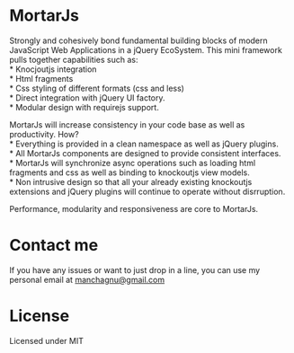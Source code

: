 MortarJs
========

<p>Strongly and cohesively bond fundamental building blocks of modern JavaScript Web Applications in a jQuery EcoSystem.  This mini framework pulls together capabilities such as: <br>
* Knocjoutjs integration <br>
* Html fragments <br>
* Css styling of different formats (css and less) <br>
* Direct integration with jQuery UI factory. <br>
* Modular design with requirejs support. <br>

<p> MortarJs will increase consistency in your code base as well as productivity.  How? <br>
* Everything is provided in a clean namespace as well as jQuery plugins. <br>
* All MortarJs components are designed to provide consistent interfaces. <br>
* MortarJs will synchronize async operations such as loading html fragments and css as well as binding to knockoutjs view models. <br>
* Non intrusive design so that all your already existing knockoutjs extensions and jQuery plugins will continue to operate without disrruption. <br>

<p> Performance, modularity and responsiveness are core to MortarJs.


Contact me
===============

If you have any issues or want to just drop in a line, you can use my personal email at manchagnu@gmail.com


License
===============

Licensed under MIT
